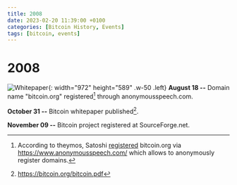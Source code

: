 ```yaml
---
title: 2008
date: 2023-02-20 11:39:00 +0100
categories: [Bitcoin History, Events]
tags: [bitcoin, events]
---
```


# 2008

![Whitepaper]([/posts/20190808/mockup.png](https://s3.cointelegraph.com/uploads/2021-10/71863b0a-679b-45b7-b218-5e68c5dca676.png)){: width="972" height="589" .w-50 .left}
**August 18 --**	Domain name "bitcoin.org" registered[^1] through anonymousspeech.com.

**October 31 --**	Bitcoin whitepaper published[^2].

**November 09 --**	Bitcoin project registered at SourceForge.net.

[^1]: According to theymos, Satoshi [registered](https://bitcointalk.org/index.php?topic=103369.msg1135218#msg1135218) bitcoin.org via https://www.anonymousspeech.com/ which allows to anonymously register domains.

[^2]: https://bitcoin.org/bitcoin.pdf
